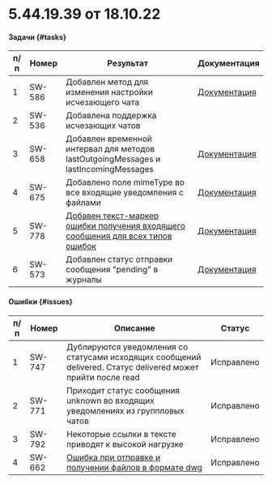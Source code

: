 # 5.44.19.39 от 18.10.22

#### Задачи {#tasks}

п/п | Номер | Результат | Документация
----- | ----- | ----- | -----
1 | SW-586 | Добавлен метод для изменения настройки исчезающего чата | [Документация](/../docs/api/service/SetDisappearingChat/)
2 | SW-536 | Добавлена поддержка исчезающих чатов | 
3 | SW-658 | Добавлен временной интервал для методов lastOutgoingMessages и lastIncomingMessages | [Документация](/../docs/api/journals/) 
4 | SW-675 | Добавлено поле mimeType во все входящие уведомления с файлами | [Документация](/../docs/api/receiving/notifications-format/incoming-message/ImageMessage/)
5 | SW-778 | [Добавен текст-маркер ошибки получения входящего сообщения для всех типов ошибок](https://github.com/green-api/docs/issues/33) | [Документация](/../docs/api/common-errors/)
6 | SW-573 | Добавлен статус отправки сообщения  "pending" в журналы | [Документация](/../docs/api/journals/LastOutgoingMessages/)


#### Ошибки {#issues}

п/п | Номер | Описание | Статус
----- | ----- | ----- | -----
1| SW-747 | Дублируются уведомления со статусами исходящих сообщений delivered. Статус delivered может прийти после read | Исправлено
2| SW-771 | Приходит статус сообщения unknown во входящих уведомлениях из группловых чатов | Исправлено
3| SW-792 | Некоторые ссылки в тексте приводят к высокой нагрузке | Исправлено
4| SW-662 | [Ошибка при отправке и получении файлов в формате dwg](https://github.com/green-api/docs/issues/57) | Исправлено